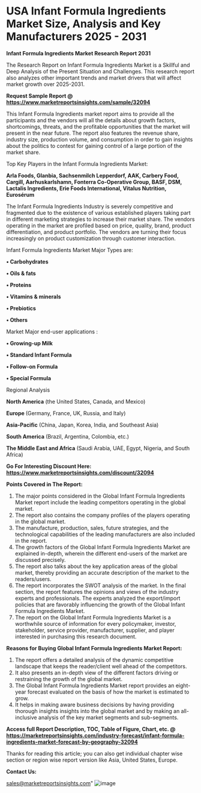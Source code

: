  # USA Infant Formula Ingredients Market Size, Analysis and Key Manufacturers 2025 - 2031

<strong>Infant Formula Ingredients Market Research Report 2031</strong>

The Research Report on Infant Formula Ingredients Market is a Skillful and Deep Analysis of the Present Situation and Challenges. This research report also analyzes other important trends and market drivers that will affect market growth over 2025-2031.

<strong>Request Sample Report @ <a href=https://www.marketreportsinsights.com/sample/32094>https://www.marketreportsinsights.com/sample/32094</a></strong>

This Infant Formula Ingredients market report aims to provide all the participants and the vendors will all the details about growth factors, shortcomings, threats, and the profitable opportunities that the market will present in the near future. The report also features the revenue share, industry size, production volume, and consumption in order to gain insights about the politics to contest for gaining control of a large portion of the market share.

Top Key Players in the Infant Formula Ingredients Market:

<strong>Arla Foods, Glanbia, Sachsenmilch Lepperdorf, AAK, Carbery Food, Cargill, Aarhuskarlshamn, Fonterra Co-Operative Group, BASF, DSM, Lactalis Ingredients, Erie Foods International, Vitalus Nutrition, Eurosérum</strong>

The Infant Formula Ingredients Industry is severely competitive and fragmented due to the existence of various established players taking part in different marketing strategies to increase their market share. The vendors operating in the market are profiled based on price, quality, brand, product differentiation, and product portfolio. The vendors are turning their focus increasingly on product customization through customer interaction.

Infant Formula Ingredients Market Major Types are:

<strong>• Carbohydrates

• Oils & fats

• Proteins

• Vitamins & minerals

• Prebiotics

• Others</strong>

Market Major end-user applications :

<strong>• Growing-up Milk

• Standard Infant Formula

• Follow-on Formula

• Special Formula</strong>

Regional Analysis

</u><strong><b>North America</b></strong> (the United States, Canada, and Mexico)

<strong><b>Europe </b></strong>(Germany, France, UK, Russia, and Italy)

<strong><b>Asia-Pacific</b></strong> (China, Japan, Korea, India, and Southeast Asia)

<strong><b>South America</b></strong> (Brazil, Argentina, Colombia, etc.)

<strong><b>The Middle East and Africa</b></strong> (Saudi Arabia, UAE, Egypt, Nigeria, and South Africa)

<strong>Go For Interesting Discount Here: <a href=https://www.marketreportsinsights.com/discount/32094>https://www.marketreportsinsights.com/discount/32094</a></strong>

<strong>Points Covered in The Report:</strong>
<ol>
  <li>The major points considered in the Global Infant Formula Ingredients Market report include the leading competitors operating in the global market.</li>
  <li>The report also contains the company profiles of the players operating in the global market.</li>
  <li>The manufacture, production, sales, future strategies, and the technological capabilities of the leading manufacturers are also included in the report.</li>
  <li>The growth factors of the Global Infant Formula Ingredients Market are explained in-depth, wherein the different end-users of the market are discussed precisely.</li>
  <li>The report also talks about the key application areas of the global market, thereby providing an accurate description of the market to the readers/users.</li>
  <li>The report incorporates the SWOT analysis of the market. In the final section, the report features the opinions and views of the industry experts and professionals. The experts analyzed the export/import policies that are favorably influencing the growth of the Global Infant Formula Ingredients Market.</li>
  <li>The report on the Global Infant Formula Ingredients Market is a worthwhile source of information for every policymaker, investor, stakeholder, service provider, manufacturer, supplier, and player interested in purchasing this research document.</li>
</ol>
<strong>Reasons for Buying Global Infant Formula Ingredients Market Report:</strong>

<ol>
  <li>The report offers a detailed analysis of the dynamic competitive landscape that keeps the reader/client well ahead of the competitors.</li>
  <li>It also presents an in-depth view of the different factors driving or restraining the growth of the global market.</li>
  <li>The Global Infant Formula Ingredients Market report provides an eight-year forecast evaluated on the basis of how the market is estimated to grow.</li>
  <li>It helps in making aware business decisions by having providing thorough insights insights into the global market and by making an all-inclusive analysis of the key market segments and sub-segments.</li>
</ol>
<strong>Access full Report Description, TOC, Table of Figure, Chart, etc. @ <a href=https://marketreportsinsights.com/industry-forecast/infant-formula-ingredients-market-forecast-by-geography-32094>https://marketreportsinsights.com/industry-forecast/infant-formula-ingredients-market-forecast-by-geography-32094</a></strong>


Thanks for reading this article; you can also get individual chapter wise section or region wise report version like Asia, United States, Europe.

<strong>Contact Us:</strong>

sales@marketreportsinsights.com"
![image](https://github.com/user-attachments/assets/f29b4711-d5ad-484f-a51d-613e3b316053)
